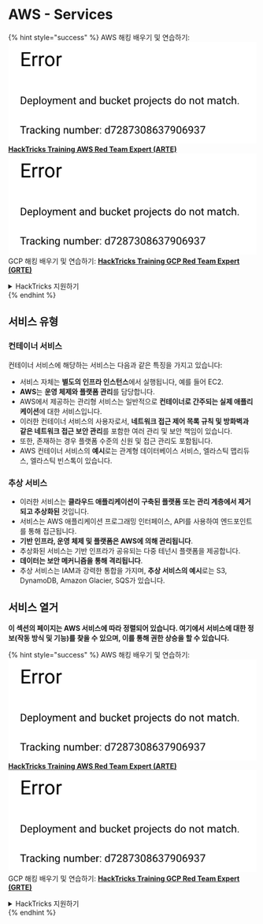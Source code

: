 # AWS - Services

{% hint style="success" %}
AWS 해킹 배우기 및 연습하기:<img src="../../../.gitbook/assets/image (1) (1).png" alt="" data-size="line">[**HackTricks Training AWS Red Team Expert (ARTE)**](https://training.hacktricks.xyz/courses/arte)<img src="../../../.gitbook/assets/image (1) (1).png" alt="" data-size="line">\
GCP 해킹 배우기 및 연습하기: <img src="../../../.gitbook/assets/image (2).png" alt="" data-size="line">[**HackTricks Training GCP Red Team Expert (GRTE)**<img src="../../../.gitbook/assets/image (2).png" alt="" data-size="line">](https://training.hacktricks.xyz/courses/grte)

<details>

<summary>HackTricks 지원하기</summary>

* [**구독 계획**](https://github.com/sponsors/carlospolop) 확인하기!
* **💬 [**Discord 그룹**](https://discord.gg/hRep4RUj7f) 또는 [**텔레그램 그룹**](https://t.me/peass)에 참여하거나 **Twitter** 🐦 [**@hacktricks\_live**](https://twitter.com/hacktricks\_live)**를 팔로우하세요.**
* **[**HackTricks**](https://github.com/carlospolop/hacktricks) 및 [**HackTricks Cloud**](https://github.com/carlospolop/hacktricks-cloud) 깃허브 리포에 PR을 제출하여 해킹 팁을 공유하세요.**

</details>
{% endhint %}

## 서비스 유형

### 컨테이너 서비스

컨테이너 서비스에 해당하는 서비스는 다음과 같은 특징을 가지고 있습니다:

* 서비스 자체는 **별도의 인프라 인스턴스**에서 실행됩니다, 예를 들어 EC2.
* **AWS**는 **운영 체제와 플랫폼 관리**를 담당합니다.
* AWS에서 제공하는 관리형 서비스는 일반적으로 **컨테이너로 간주되는 실제 애플리케이션**에 대한 서비스입니다.
* 이러한 컨테이너 서비스의 사용자로서, **네트워크 접근 제어 목록 규칙 및 방화벽과 같은 네트워크 접근 보안 관리**를 포함한 여러 관리 및 보안 책임이 있습니다.
* 또한, 존재하는 경우 플랫폼 수준의 신원 및 접근 관리도 포함됩니다.
* AWS 컨테이너 서비스의 **예시**로는 관계형 데이터베이스 서비스, 엘라스틱 맵리듀스, 엘라스틱 빈스톡이 있습니다.

### 추상 서비스

* 이러한 서비스는 **클라우드 애플리케이션이 구축된 플랫폼 또는 관리 계층에서 제거되고 추상화된** 것입니다.
* 서비스는 AWS 애플리케이션 프로그래밍 인터페이스, API를 사용하여 엔드포인트를 통해 접근됩니다.
* **기반 인프라, 운영 체제 및 플랫폼은 AWS에 의해 관리됩니다**.
* 추상화된 서비스는 기반 인프라가 공유되는 다중 테넌시 플랫폼을 제공합니다.
* **데이터는 보안 메커니즘을 통해 격리됩니다**.
* 추상 서비스는 IAM과 강력한 통합을 가지며, **추상 서비스의 예시**로는 S3, DynamoDB, Amazon Glacier, SQS가 있습니다.

## 서비스 열거

**이 섹션의 페이지는 AWS 서비스에 따라 정렬되어 있습니다. 여기에서 서비스에 대한 정보(작동 방식 및 기능)를 찾을 수 있으며, 이를 통해 권한 상승을 할 수 있습니다.**

{% hint style="success" %}
AWS 해킹 배우기 및 연습하기:<img src="../../../.gitbook/assets/image (1) (1).png" alt="" data-size="line">[**HackTricks Training AWS Red Team Expert (ARTE)**](https://training.hacktricks.xyz/courses/arte)<img src="../../../.gitbook/assets/image (1) (1).png" alt="" data-size="line">\
GCP 해킹 배우기 및 연습하기: <img src="../../../.gitbook/assets/image (2).png" alt="" data-size="line">[**HackTricks Training GCP Red Team Expert (GRTE)**<img src="../../../.gitbook/assets/image (2).png" alt="" data-size="line">](https://training.hacktricks.xyz/courses/grte)

<details>

<summary>HackTricks 지원하기</summary>

* [**구독 계획**](https://github.com/sponsors/carlospolop) 확인하기!
* **💬 [**Discord 그룹**](https://discord.gg/hRep4RUj7f) 또는 [**텔레그램 그룹**](https://t.me/peass)에 참여하거나 **Twitter** 🐦 [**@hacktricks\_live**](https://twitter.com/hacktricks\_live)**를 팔로우하세요.**
* **[**HackTricks**](https://github.com/carlospolop/hacktricks) 및 [**HackTricks Cloud**](https://github.com/carlospolop/hacktricks-cloud) 깃허브 리포에 PR을 제출하여 해킹 팁을 공유하세요.**

</details>
{% endhint %}
